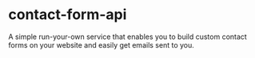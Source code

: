 contact-form-api
================

A simple run-your-own service that enables you to build custom contact forms on your website and easily get emails sent to you.

